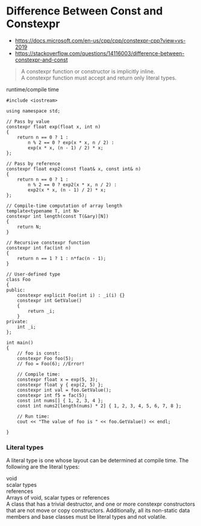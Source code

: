 # Difference Between Const and Constexpr

- https://docs.microsoft.com/en-us/cpp/cpp/constexpr-cpp?view=vs-2019
- https://stackoverflow.com/questions/14116003/difference-between-constexpr-and-const

> A constexpr function or constructor is implicitly inline. <br>
> A constexpr function must accept and return only literal types.

runtime/compile time

    #include <iostream>

    using namespace std;

    // Pass by value
    constexpr float exp(float x, int n)
    {
        return n == 0 ? 1 :
            n % 2 == 0 ? exp(x * x, n / 2) :
            exp(x * x, (n - 1) / 2) * x;
    };

    // Pass by reference
    constexpr float exp2(const float& x, const int& n)
    {
        return n == 0 ? 1 :
            n % 2 == 0 ? exp2(x * x, n / 2) :
            exp2(x * x, (n - 1) / 2) * x;
    };

    // Compile-time computation of array length
    template<typename T, int N>
    constexpr int length(const T(&ary)[N])
    {
        return N;
    }

    // Recursive constexpr function
    constexpr int fac(int n)
    {
        return n == 1 ? 1 : n*fac(n - 1);
    }

    // User-defined type
    class Foo
    {
    public:
        constexpr explicit Foo(int i) : _i(i) {}
        constexpr int GetValue()
        {
            return _i;
        }
    private:
        int _i;
    };

    int main()
    {
        // foo is const:
        constexpr Foo foo(5);
        // foo = Foo(6); //Error!

        // Compile time:
        constexpr float x = exp(5, 3);
        constexpr float y { exp(2, 5) };
        constexpr int val = foo.GetValue();
        constexpr int f5 = fac(5);
        const int nums[] { 1, 2, 3, 4 };
        const int nums2[length(nums) * 2] { 1, 2, 3, 4, 5, 6, 7, 8 };

        // Run time:
        cout << "The value of foo is " << foo.GetValue() << endl;

    }

### Literal types

A literal type is one whose layout can be determined at compile time. The following are the literal types:

void<br>
scalar types<br>
references<br>
Arrays of void, scalar types or references<br>
A class that has a trivial destructor, and one or more constexpr constructors that are not move or copy constructors. Additionally, all its non-static data members and base classes must be literal types and not volatile.
